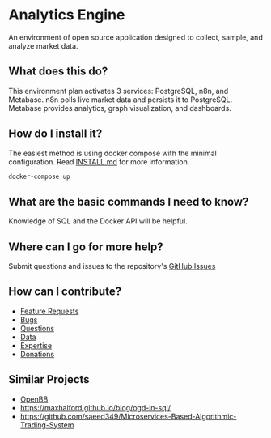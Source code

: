 # Analytics Engine

An environment of open source application designed to collect, sample, and analyze market data.

## What does this do?

This environment plan activates 3 services: PostgreSQL, n8n, and Metabase. n8n polls live market data and persists it to PostgreSQL. Metabase provides analytics, graph visualization, and dashboards.

## How do I install it?

The easiest method is using docker compose with the minimal configuration. Read [INSTALL.md](./INSTALL.md) for more information.

```bash
docker-compose up
```

## What are the basic commands I need to know?

Knowledge of SQL and the Docker API will be helpful.

## Where can I go for more help?

Submit questions and issues to the repository's [GitHub Issues](https://github.com/mashiox/analytics-engine/issues)

## How can I contribute?

- [Feature Requests](https://github.com/mashiox/analytics-engine/pulls)
- [Bugs](https://github.com/mashiox/analytics-engine/issues)
- [Questions](https://github.com/mashiox/analytics-engine/issues)
- <a href="mailto:code@mashio.net?subject=Fresh Data - ref: MBW Analytics Engine">Data</a>
- <a href="mailto:code@mashio.net?subject=Introduction - ref: MBW Analytics Engine">Expertise</a>
- [Donations](https://account.venmo.com/u/Matt-Walther-4)

## Similar Projects

- [OpenBB](https://github.com/OpenBB-finance/OpenBBTerminal)
- https://maxhalford.github.io/blog/ogd-in-sql/
- https://github.com/saeed349/Microservices-Based-Algorithmic-Trading-System
